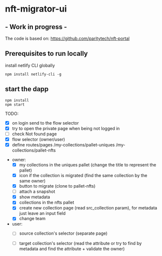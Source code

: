 # nft-migrator-ui

## - Work in progress - 

[//]: # (currently published @ https://nft-portal.netlify.app)

The code is based on: https://github.com/paritytech/nft-portal

## Prerequisites to run locally
install netlify CLI globally

```shell
npm install netlify-cli -g
```

## start the dapp
```shell
npm install
npm start
```

TODO:

- [X] on login send to the flow selector
- [X] try to open the private page when being not logged in
- [ ] check Not found page
- [X] flow selector (owner/user)
- [X] define routes/pages
  /my-collections/pallet-uniques
  /my-collections/pallet-nfts
- owner:
  - [X] my collections in the uniques pallet (change the title to represent the pallet)
  - [X] icon if the collection is migrated (find the same collection by the same owner)
  - [X] button to migrate (clone to pallet-nfts)
  - [ ] attach a snapshot
  - [X] show metadata
  - [X] collections in the nfts pallet
  - [X] create new collection page (read src_collection param), for metadata just leave an input field
  - [X] change team
- user:
  - [ ] source collection's selector (separate page)
  - [ ] target collection's selector (read the attribute or try to find by metadata and find the attribute + validate the owner)

